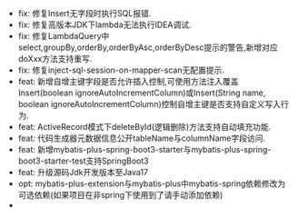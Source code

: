 * fix: 修复Insert无字段时执行SQL报错.
* fix: 修复高版本JDK下lambda无法执行IDEA调试.
* fix: 修复LambdaQuery中select,groupBy,orderBy,orderByAsc,orderByDesc提示的警告,新增对应doXxx方法支持重写.
* fix: 修复inject-sql-session-on-mapper-scan无配置提示.
* feat: 新增自增主键字段是否允许插入控制,可使用方法注入覆盖Insert(boolean ignoreAutoIncrementColumn)或Insert(String name, boolean ignoreAutoIncrementColumn)控制自增主键是否支持自定义写入行为.
* feat: ActiveRecord模式下deleteById(逻辑删除)方法支持自动填充功能.
* feat: 代码生成器元数据信息公开tableName与columnName字段访问.
* feat: 新增mybatis-plus-spring-boot3-starter与mybatis-plus-spring-boot3-starter-test支持SpringBoot3
* feat: 升级源码Jdk开发版本至Java17
* opt: mybatis-plus-extension与mybatis-plus中mybatis-spring依赖修改为可选依赖(如果项目在非spring下使用到了请手动添加依赖)
*

